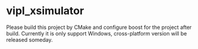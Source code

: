 # vipl_xsimulator

Please build this project by CMake and configure boost for the project after build.
Currently it is only support Windows, cross-platform version will be released someday.
